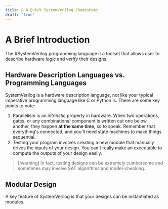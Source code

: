 ```yaml
---
title: 📄 A Quick SystemVerilog Cheatsheet
draft: "true"
---
```

# A Brief Introduction

The #SystemVerilog programming language it a toolset that allows user to describe hardware *logic* and *verify* their designs.  

## Hardware Description Languages vs. Programming Languages

SystemVerilog is a hardware description language, not like your typical imperative programming language like C or Python is. There are some key points to note:

1. Parallelism is an *intrinstic* property in hardware. When two operations, gates, or any combinational component is written out one below another, they happen **at the same time**, so to speak. Remember that everything's connected, and you'll need state machines to make things sequential.
2. Testing your program involves creating a new module that manually drives the inputs of your design. You can't really make an executable to compute the outputs of your design easily. 

>[!warning] In fact, testing designs can be extremely cumbersome and sometimes may involve SAT algorithms and model-checking. 

## Modular Design

A key feature of SystemVerilog is that your designs can be instantiated as modules.